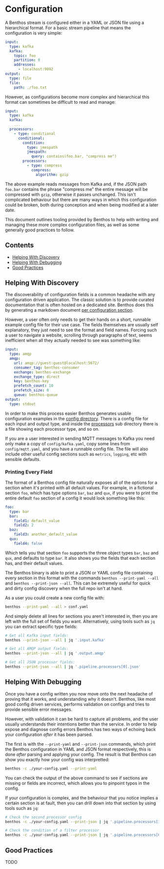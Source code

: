 Configuration
=============

A Benthos stream is configured either in a YAML or JSON file using a
hierarchical format. For a basic stream pipeline that means the configuration
is very simple:

``` yaml
input:
  type: kafka
  kafka:
    topic: foo
	partition: 0
	addresses:
	  - localhost:9092
output:
  type: file
  file:
    path: ./foo.txt
```

However, as configurations become more complex and hierarchical this format can
sometimes be difficult to read and manage:

``` yaml
input:
  type: kafka
  kafka:
    ...
  processors:
    - type: conditional
	  conditional:
	    condition:
		  type: jmespath
		  jmespath:
		    query: contains(foo.bar, "compress me")
	    processors:
		  - type: compress
		    compress:
			  algorithm: gzip
```

The above example reads messages from Kafka and, if the JSON path `foo.bar`
contains the phrase "compress me" the entire message will be compressed with
`gzip`, otherwise it passes unchanged. This isn't complicated behaviour but
there are many ways in which this configuration could be broken, both during
conception and when being modified at a later date.

This document outlines tooling provided by Benthos to help with writing and
managing these more complex configuration files, as well as some generally good
practices to follow.

## Contents

- [Helping With Discovery](#helping-with-discovery)
- [Helping With Debugging](#helping-with-debugging)
- [Good Practices](#good-practices)

## Helping With Discovery

The discoverability of configuration fields is a common headache with any
configuration driven application. The classic solution is to provide curated
documentation that is often hosted on a dedicated site. Benthos does this by
generating a markdown document
[per configuration section](./README.md#core-concepts).

However, a user often only needs to get their hands on a short, runnable example
config file for their use case. The fields themselves are usually self
explanatory, they just need to see the format and field names. Forcing such a
user to navigate a website, scrolling through paragraphs of text, seems
inefficient when all they actually needed to see was something like:

``` yaml
input:
  type: amqp
  amqp:
    url: amqp://guest:guest@localhost:5672/
    consumer_tag: benthos-consumer
    exchange: benthos-exchange
    exchange_type: direct
    key: benthos-key
    prefetch_count: 10
    prefetch_size: 0
    queue: benthos-queue
output:
  type: stdout
```

In order to make this process easier Benthos generates usable configuration
examples in the [config directory](../config). There is a config file for each
input and output type, and inside the [processors](../config/processors) sub
directory there is a file showing each processor type, and so on.

If you are a user interested in sending MQTT messages to Kafka you need only
make a copy of `config/kafka.yaml`, copy some lines from `config/mqtt.yaml`, and
you have a runnable config file. The file will also include other useful config
sections such as `metrics`, `logging`, etc with sensible defaults.

### Printing Every Field

The format of a Benthos config file naturally exposes all of the options for a
section when it's printed with all default values. For example, in a fictional
section `foo`, which has type options `bar`, `baz` and `qux`, if you were to
print the entire default `foo` section of a config it would look something like
this:

``` yaml
foo:
  type: bar
  bar:
    field1: default_value
	field2: 2
  baz:
    field3: another_default_value
  qux:
    field4: false
```

Which tells you that section `foo` supports the three object types `bar`, `baz`
and `qux`, and defaults to type `bar`. It also shows you the fields that each
section has, and their default values.

The Benthos binary is able to print a JSON or YAML config file containing every
section in this format with the commands `benthos --print-yaml --all` and
`benthos --print-json --all`. This can be extremely useful for quick and dirty
config discovery when the full repo isn't at hand.

As a user you could create a new config file with:

``` sh
benthos --print-yaml --all > conf.yaml
```

And simply delete all lines for sections you aren't interested in, then you are
left with the full set of fields you want. Alternatively, using tools such as
`jq` you can extract specific type fields:

``` sh
# Get all Kafka input fields:
benthos --print-json --all | jq '.input.kafka'

# Get all AMQP output fields:
benthos --print-json --all | jq '.output.amqp'

# Get all JSON processor fields:
benthos --print-json --all | jq '.pipeline.processors[0].json'
```

## Helping With Debugging

Once you have a config written you now move onto the next headache of proving
that it works, and understanding why it doesn't. Benthos, like most good config
driven services, performs validation on configs and tries to provide sensible
error messages.

However, with validation it can be hard to capture all problems, and the user
usually understands their intentions better than the service. In order to help
expose and diagnose config errors Benthos has two ways of echoing back your
configuration _after_ it has been parsed.

The first is with the `--print-yaml` and `--print-json` commands, which print
the Benthos configuration in YAML and JSON format respectively, this is done
_after_ parsing and applying your config. The result is that Benthos can show
you exactly how your config was interpretted:

``` sh
benthos -c ./your-config.yaml --print-yaml
```

You can check the output of the above command to see if sections are missing or
fields are incorrect, which allows you to pinpoint typos in the config.

If your configuration is complex, and the behaviour that you notice implies a
certain section is at fault, then you can drill down into that section by using
tools such as `jq`:

``` sh
# Check the second processor config
benthos -c ./your-config.yaml --print-json | jq '.pipeline.processors[1]'

# Check the condition of a filter processor
benthos -c ./your-config.yaml --print-json | jq '.pipeline.processors[0].filter'
```

## Good Practices

TODO
